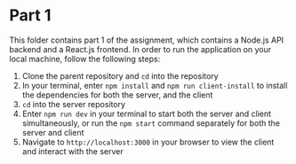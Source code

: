 # Part 1

This folder contains part 1 of the assignment, which contains a Node.js API backend and a React.js frontend. In order to run the application on your local machine, follow the following steps:

1. Clone the parent repository and ``cd`` into the repository
2. In your terminal, enter ``npm install`` and ``npm run client-install`` to install the dependencies for both the server, and the client
3. ``cd`` into the server repository
4. Enter ``npm run dev`` in your terminal to start both the server and client simultaneously, or run the ``npm start`` command separately for both the server and client
5. Navigate to ``http://localhost:3000`` in your browser to view the client and interact with the server
